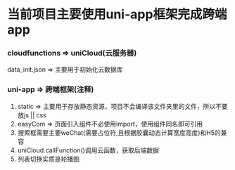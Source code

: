  # 当前项目主要使用uni-app框架完成跨端app
 
 ### cloudfunctions => uniCloud(云服务器)
 data_init.json => 主要用于初始化云数据库

 ### uni-app => 跨端框架(注释)
 1. static => 主要用于存放静态资源，项目不会编译该文件夹里的文件，所以不要放js || css
 2. easyCom => 页面引入组件不必使用import，使用组件同名即可引用
 3. 搜索框需要主要weChat(需要占位符,且根据胶囊动态计算宽度高度)和H5的兼容
 4. uniCloud.callFunction()调用云函数，获取后端数据
 5. 列表切换实质是轮播图
 
